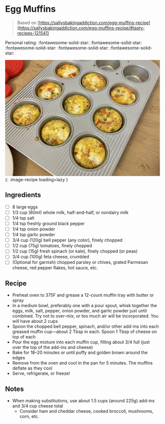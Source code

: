 # Egg Muffins

> Based on [https://sallysbakingaddiction.com/egg-muffins-recipe](https://sallysbakingaddiction.com/egg-muffins-recipe/#tasty-recipes-121541)

<!-- {cts} rating=5; (User can specify rating on scale of 1-5) -->

Personal rating: :fontawesome-solid-star: :fontawesome-solid-star: :fontawesome-solid-star: :fontawesome-solid-star: :fontawesome-solid-star:

<!-- {cte} -->

<!-- {cts} name_image=egg_muffins.jpeg; (User can specify image name) -->

![egg_muffins.jpeg](./egg_muffins.jpeg){: .image-recipe loading=lazy }

<!-- {cte} -->

## Ingredients

- [ ] 8 large eggs
- [ ] 1/3 cup (80ml) whole milk, half-and-half, or nondairy milk
- [ ] 1/4 tsp salt
- [ ] 1/4 tsp freshly ground black pepper
- [ ] 1/4 tsp onion powder
- [ ] 1/4 tsp garlic powder
- [ ] 3/4 cup (120g) bell pepper (any color), finely chopped
- [ ] 1/2 cup (75g) tomatoes, finely chopped
- [ ] 1/2 cup (15g) fresh spinach (or kale), finely chopped (or peas)
- [ ] 3/4 cup (100g) feta cheese, crumbled
- [ ] (Optional for garnish) chopped parsley or chives, grated Parmesan cheese, red pepper flakes, hot sauce, etc.

## Recipe

- Preheat oven to 375F and grease a 12-count muffin tray with butter or spray
- In a medium bowl, preferably one with a pour spout, whisk together the eggs, milk, salt, pepper, onion powder, and garlic powder just until combined. Try not to over-mix, or too much air will be incorporated. You will have about 2 cups
- Spoon the chopped bell pepper, spinach, and/or other add-ins into each greased muffin cup—about 2 Tbsp in each. Spoon 1 Tbsp of cheese on top of each
- Pour the egg mixture into each muffin cup, filling about 3/4 full (just over the top of the add-ins and cheese)
- Bake for 18–20 minutes or until puffy and golden brown around the edges
- Remove from the oven and cool in the pan for 5 minutes. The muffins deflate as they cool
- Serve, refrigerate, or freeze!

## Notes

- When making substitutions, use about 1.5 cups (around 225g) add-ins and 3/4 cup cheese total
    - Consider ham and cheddar cheese, cooked broccoli, mushrooms, corn, etc.
